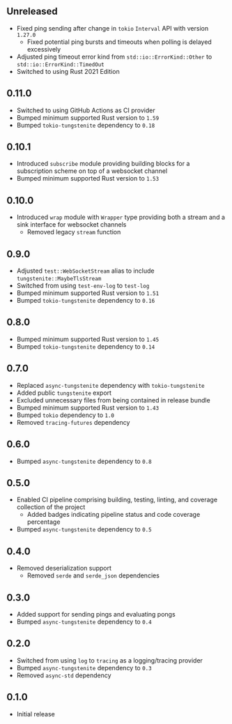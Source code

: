 Unreleased
----------
- Fixed ping sending after change in `tokio` `Interval` API with version
  `1.27.0`
  - Fixed potential ping bursts and timeouts when polling is delayed
    excessively
- Adjusted ping timeout error kind from `std::io::ErrorKind::Other` to
  `std::io::ErrorKind::TimedOut`
- Switched to using Rust 2021 Edition


0.11.0
------
- Switched to using GitHub Actions as CI provider
- Bumped minimum supported Rust version to `1.59`
- Bumped `tokio-tungstenite` dependency to `0.18`


0.10.1
------
- Introduced `subscribe` module providing building blocks for a
  subscription scheme on top of a websocket channel
- Bumped minimum supported Rust version to `1.53`


0.10.0
------
- Introduced `wrap` module with `Wrapper` type providing both a stream
  and a sink interface for websocket channels
  - Removed legacy `stream` function


0.9.0
-----
- Adjusted `test::WebSocketStream` alias to include
  `tungstenite::MaybeTlsStream`
- Switched from using `test-env-log` to `test-log`
- Bumped minimum supported Rust version to `1.51`
- Bumped `tokio-tungstenite` dependency to `0.16`


0.8.0
-----
- Bumped minimum supported Rust version to `1.45`
- Bumped `tokio-tungstenite` dependency to `0.14`


0.7.0
-----
- Replaced `async-tungstenite` dependency with `tokio-tungstenite`
- Added public `tungstenite` export
- Excluded unnecessary files from being contained in release bundle
- Bumped minimum supported Rust version to `1.43`
- Bumped `tokio` dependency to `1.0`
- Removed `tracing-futures` dependency


0.6.0
-----
- Bumped `async-tungstenite` dependency to `0.8`


0.5.0
-----
- Enabled CI pipeline comprising building, testing, linting, and
  coverage collection of the project
  - Added badges indicating pipeline status and code coverage percentage
- Bumped `async-tungstenite` dependency to `0.5`


0.4.0
-----
- Removed deserialization support
  - Removed `serde` and `serde_json` dependencies


0.3.0
-----
- Added support for sending pings and evaluating pongs
- Bumped `async-tungstenite` dependency to `0.4`


0.2.0
-----
- Switched from using `log` to `tracing` as a logging/tracing provider
- Bumped `async-tungstenite` dependency to `0.3`
- Removed `async-std` dependency


0.1.0
-----
- Initial release

